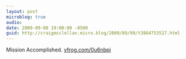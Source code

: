 ```yaml
---
layout: post
microblog: true
audio: 
date: 2009-09-08 19:00:00 -0500
guid: http://craigmcclellan.micro.blog/2009/09/09/t3864753517.html
---
```

Mission Accomplished.  [yfrog.com/0u6nbpj](http://yfrog.com/0u6nbpj)
